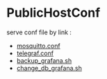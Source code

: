 # PublicHostConf
serve conf file by link :
- [mosquitto.conf](https://raw.githubusercontent.com/BBR-ENERGIE/PublicHostConf/main/mosquitto.conf)
- [telegraf.conf](https://raw.githubusercontent.com/BBR-ENERGIE/PublicHostConf/main/telegraf.conf)
- [backup_grafana.sh](https://raw.githubusercontent.com/BBR-ENERGIE/PublicHostConf/main/backup_grafana.sh)
- [change_db_grafana.sh](https://raw.githubusercontent.com/BBR-ENERGIE/PublicHostConf/main/change_db_grafana.sh)
